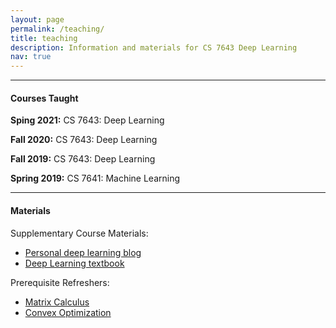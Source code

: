 ```yaml
---
layout: page
permalink: /teaching/
title: teaching
description: Information and materials for CS 7643 Deep Learning
nav: true
---
```


---

#### Courses Taught

**Sping 2021:** CS 7643: Deep Learning

**Fall 2020:** CS 7643: Deep Learning

**Fall 2019:** CS 7643: Deep Learning

**Spring 2019:** CS 7641: Machine Learning

---

#### Materials

Supplementary Course Materials:
* [Personal deep learning blog](/blog)
* [Deep Learning textbook](https://www.deeplearningbook.org/)

Prerequisite Refreshers:
* [Matrix Calculus](https://explained.ai/matrix-calculus/index.html)
* [Convex Optimization](https://ocw.mit.edu/courses/electrical-engineering-and-computer-science/6-079-introduction-to-convex-optimization-fall-2009/lecture-notes/)